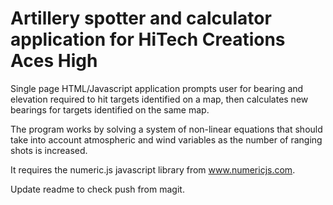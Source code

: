 # Artillery spotter and calculator application for HiTech Creations Aces High
Single page HTML/Javascript application prompts user for bearing and elevation required to hit targets identified on a map, then calculates new bearings for targets identified on the same map.

The program works by solving a system of non-linear equations that should take into account atmospheric and wind variables as the number of ranging shots is increased.

It requires the numeric.js javascript library from www.numericjs.com.

Update readme to check push from magit.